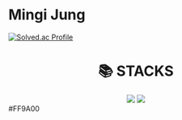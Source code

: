 # Mingi Jung
[![Solved.ac Profile](http://mazassumnida.wtf/api/v2/generate_badge?boj=wjd4813)](https://solved.ac/wjd4813/)

<div align=center><h1>📚 STACKS</h1></div>

<div align=center> 
  <img src="https://img.shields.io/badge/c++-00599C?style=for-the-badge&logo=c%2B%2B&logoColor=white">
  <img src="https://img.shields.io/badge/python-3776AB?style=for-the-badge&logo=python&logoColor=white"> 
  <br>
</div>
#FF9A00
